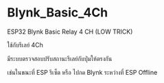 # Blynk_Basic_4Ch
ESP32 Blynk Basic Relay 4 CH (LOW TRICK)


ใช้กับรีเลย์ 4Ch

มีระบบตรวจสอบปรับสถานะรีเลย์กับปุ่มให้ตรงกัน

เช่นในขณะที่ ESP รีเซ็ต หรือ ไปกด Blynk ระหว่างที่ ESP Offline

<a href="https://github.com/SmazControl/Blynk_Basic_4Ch/blob/master/Blynk_Basic_4Ch.jpg?raw=true">
